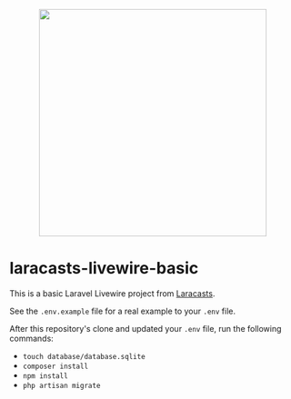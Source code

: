 <p align="center"><a href="https://laravel.com" target="_blank"><img src="https://raw.githubusercontent.com/laravel/art/master/logo-lockup/5%20SVG/2%20CMYK/1%20Full%20Color/laravel-logolockup-cmyk-red.svg" width="400"></a></p>

# laracasts-livewire-basic

This is a basic Laravel Livewire project from [Laracasts](https://laracasts.com/series/livewire-basics).

See the `.env.example` file for a real example to your `.env` file.

After this repository's clone and updated your `.env` file, run the following commands:

* `touch database/database.sqlite`
* `composer install`
* `npm install`
* `php artisan migrate`
